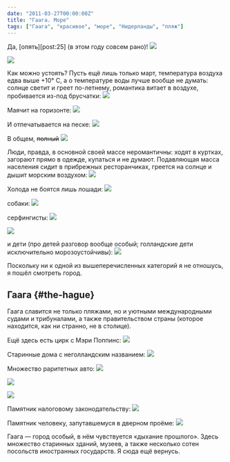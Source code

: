 ```yaml
---
date: "2011-03-27T00:00:00Z"
title: "Гаага. Море"
tags: ["Гаага", "красивое", "море", "Нидерланды", "пляж"]
---
```


Да, [опять][post:25] (в этом году совсем рано)!
![](img:1.bp.blogspot.com/-p0C4-WXuwyc/TZhMdmel9fI/AAAAAAAAItg/OtZLR7eZJJA/s1600/DSC01086.picasaweb.jpg:a)

![](img:2.bp.blogspot.com/-kH0KUGsuDa4/TZhMRA7Nb1I/AAAAAAAAItg/kjQP8cOMYek/s1600/DSC01079.picasaweb.jpg:a)

<!--more-->

Как можно устоять? Пусть ещё лишь только март, температура воздуха едва выше +10° C, а о температуре воды лучше вообще не думать: солнце светит и греет по-летнему, романтика витает в воздухе, пробивается из-под брусчатки:
![](img:3.bp.blogspot.com/-rOfWdx9Kb6w/TZhMM2ucj6I/AAAAAAAAItg/iRuDQTQNnSU/s1600/DSC01155.picasaweb.jpg:a)

Маячит на горизонте:
![](img:3.bp.blogspot.com/-ORsyDhpP8Ic/TZhMsKE3c7I/AAAAAAAAItg/2ei6oszTalc/s1600/DSC01052.picasaweb.jpg:a)

И отпечатывается на песке:
![](img:3.bp.blogspot.com/-tRcavydwPOc/TZhM3VR1BUI/AAAAAAAAItg/FWT9ZSdpPcE/s1600/DSC01054.picasaweb.jpg:a)

В общем, ~~полный~~
![](img:2.bp.blogspot.com/-597gQ-6-7EU/TZhMuM23JNI/AAAAAAAAItg/KtcUXPTPqXk/s1600/DSC01146.picasaweb.jpg:a)

Люди, правда, в основной своей массе неромантичны: ходят в куртках, загорают прямо в одежде, купаться и не думают. Подавляющая масса населения сидит в прибрежных ресторанчиках, греется на солнце и дышит морским воздухом:
![](img:2.bp.blogspot.com/-zDQioFmwBq4/TZhMqvy_eaI/AAAAAAAAItg/B9FaRzRHz4A/s1600/DSC01143.picasaweb.jpg:a)

Холода не боятся лишь лошади:
![](img:2.bp.blogspot.com/-Alj8f-Cin-E/TZhMyTGQ9cI/AAAAAAAAItg/1P10CQ8vFV4/s1600/DSC01066.picasaweb.jpg:a)

собаки:
![](img:4.bp.blogspot.com/-Io0kJN5kr_M/TZhMgCh7nII/AAAAAAAAItg/eAHLQNqxOZg/s1600/DSC01110.picasaweb.jpg:a)

серфингисты:
![](img:1.bp.blogspot.com/-WRSSI_9itjI/TZhMPBzEuVI/AAAAAAAAItg/-afz2ded6wQ/s1600/DSC01133.picasaweb.jpg:a)

![](img:3.bp.blogspot.com/-Sp3me2tOfLo/TZhM56QB_WI/AAAAAAAAItg/-StW6xIhVnI/s1600/DSC01115.picasaweb.jpg:a)

и дети (про детей разговор вообще особый; голландские дети исключительно морозоустойчивы):
![](img:2.bp.blogspot.com/-YTGWNWqpl8k/TZhMwhvJmKI/AAAAAAAAItg/GFXZETZtI6g/s1600/DSC01131.picasaweb.jpg:a)

Поскольку ни к одной из вышеперечисленных категорий я не отношусь, я пошёл смотреть город.

## Гаага {#the-hague}

Гаага славится не только пляжами, но и уютными международными судами и трибуналами, а также правительством страны (которое находится, как ни странно, не в столице).

Ещё здесь есть цирк с Мэри Поппинс:
![](img:2.bp.blogspot.com/-SK96Npz2-ko/TZhMYeN_02I/AAAAAAAAItg/4DEEFcWuku4/s1600/DSC01152.picasaweb.jpg:a)

Старинные дома с неголландским названием:
![](img:4.bp.blogspot.com/-9YbMAe5pepA/TZhMbtkZsvI/AAAAAAAAItg/alvB-H3fJY0/s1600/DSC01163.picasaweb.jpg:a)

Множество раритетных авто:
![](img:2.bp.blogspot.com/-2CDIdsSP6Ic/TZhMWo2BIiI/AAAAAAAAItg/hGNUya0JwnM/s1600/DSC01162.picasaweb.jpg:a)

![](img:3.bp.blogspot.com/-_IFccpDAvEM/TZhMT3S4sbI/AAAAAAAAItg/BhbjNcEjOfA/s1600/DSC01160.picasaweb.jpg:a)

![](img:1.bp.blogspot.com/-BUvJZtEbnT8/TZhMoHaduKI/AAAAAAAAItg/-o_OZKBvOpE/s1600/DSC01154.picasaweb.jpg:a)

Памятник налоговому законодательству:
![](img:2.bp.blogspot.com/-8mkzQ4n0EMU/TZhM1AEQrAI/AAAAAAAAItg/YO-Opt76nO8/s1600/DSC01153.picasaweb.jpg:a)

Памятник человеку, запутавшемуся в дверном проёме:
![](img:4.bp.blogspot.com/-J2B1lkpBTXg/TZhMi-hpTaI/AAAAAAAAItg/IMZMwSQ6cVg/s1600/DSC01151.picasaweb.jpg:a)

Гаага — город особый, в нём чувствуется «дыхание прошлого». Здесь множество старинных зданий, музеев, а также несколько сотен посольств иностранных государств. Я сюда ещё вернусь.

